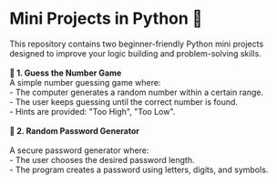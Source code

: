 # Mini Projects in Python 🐍
This repository contains two beginner-friendly Python mini projects designed to improve your logic building and problem-solving skills.
<br>
<br>
<b> 🔢 1. Guess the Number Game </b>
<br> A simple number guessing game where:
<br>- The computer generates a random number within a certain range.
<br>- The user keeps guessing until the correct number is found.
<br>- Hints are provided: "Too High", "Too Low".
<br>
<br>
<b> 🔐 2. Random Password Generator </b>
<br>
<br>A secure password generator where:
<br>- The user chooses the desired password length.
<br>- The program creates a password using letters, digits, and symbols.
